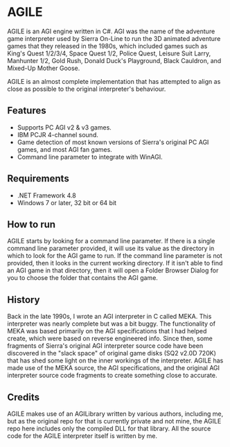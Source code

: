 # AGILE

AGILE is an AGI engine written in C#. AGI was the name of the adventure game interpreter used by Sierra On-Line to run the 3D animated adventure games that they released in the 1980s, which included games such as King's Quest 1/2/3/4, Space Quest 1/2, Police Quest, Leisure Suit Larry, Manhunter 1/2, Gold Rush, Donald Duck's Playground, Black Cauldron, and Mixed-Up Mother Goose.

AGILE is an almost complete implementation that has attempted to align as close as possible to the original interpreter's behaviour.

## Features

- Supports PC AGI v2 & v3 games.
- IBM PCJR 4-channel sound.
- Game detection of most known versions of Sierra's original PC AGI games, and most AGI fan games.
- Command line parameter to integrate with WinAGI.

## Requirements

- .NET Framework 4.8
- Windows 7 or later, 32 bit or 64 bit

## How to run

AGILE starts by looking for a command line parameter. If there is a single command line parameter provided, it will use its value as the directory in which to look for the AGI game to run. If the command line parameter is not provided, then it looks in the current working directory. If it isn't able to find an AGI game in that directory, then it will open a Folder Browser Dialog for you to choose the folder that contains the AGI game.

## History

Back in the late 1990s, I wrote an AGI interpreter in C called MEKA. This interpreter was nearly complete but was a bit buggy. The functionality of MEKA was based primarily on the AGI specifications that I had helped create, which were based on reverse engineered info. Since then, some fragments of Sierra's original AGI interpreter source code have been discovered in the "slack space" of original game disks (SQ2 v2.0D 720K) that has shed some light on the inner workings of the interpreter. AGILE has made use of the MEKA source, the AGI specifications, and the original AGI interpreter source code fragments to create something close to accurate.

## Credits 

AGILE makes use of an AGILibrary written by various authors, including me, but as the original repo for that is currently private and not mine, the AGILE repo here includes only the compiled DLL for that library. All the source code for the AGILE interpreter itself is written by me.
